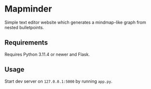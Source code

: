 # Mapminder
Simple text editor website which generates a mindmap-like graph from nested bulletpoints.

## Requirements
Requires Python 3.11.4 or newer and Flask.

## Usage
Start dev server on  ```127.0.0.1:5000``` by running ```app.py```.
